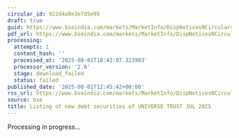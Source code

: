 ```yaml
---
circular_id: 922d4a9e3e7d5e95
draft: true
guid: https://www.bseindia.com/markets/MarketInfo/DispNoticesNCirculars.aspx?Noticeid={C82CC421-6E0E-42D9-8BDA-BF993A307924}&noticeno=20250801-50&dt=08/01/2025&icount=50&totcount=80&flag=0
pdf_url: https://www.bseindia.com/markets/MarketInfo/DispNoticesNCirculars.aspx?Noticeid={C82CC421-6E0E-42D9-8BDA-BF993A307924}&noticeno=20250801-50&dt=08/01/2025&icount=50&totcount=80&flag=0
processing:
  attempts: 1
  content_hash: ''
  processed_at: '2025-08-01T18:42:07.323903'
  processor_version: '2.0'
  stage: download_failed
  status: failed
published_date: '2025-08-01T12:45:42+00:00'
rss_url: https://www.bseindia.com/markets/MarketInfo/DispNoticesNCirculars.aspx?Noticeid={C82CC421-6E0E-42D9-8BDA-BF993A307924}&noticeno=20250801-50&dt=08/01/2025&icount=50&totcount=80&flag=0
source: bse
title: Listing of new debt securities of UNIVERSE TRUST JUL 2025
---
```


Processing in progress...